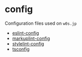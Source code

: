 # config

Configuration files used on `w0s.jp`

- [eslint-config](packages/eslint-config)
- [markuplint-config](packages/markuplint-config)
- [stylelint-config](packages/stylelint-config)
- [tsconfig](packages/tsconfig)
